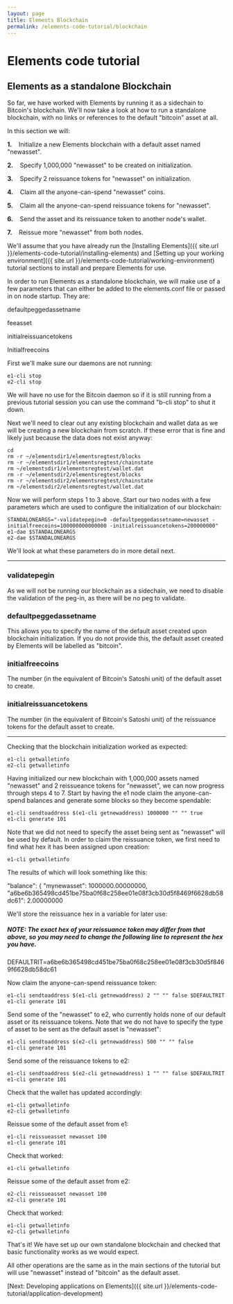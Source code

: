 ```yaml
---
layout: page
title: Elements Blockchain
permalink: /elements-code-tutorial/blockchain
---
```


# Elements code tutorial

## Elements as a standalone Blockchain

So far, we have worked with Elements by running it as a sidechain to Bitcoin's blockchain. We'll now take a look at how to run a standalone blockchain, with no links or references to the default "bitcoin" asset at all. 

In this section we will:

**1.**&nbsp;&nbsp;&nbsp;&nbsp;Initialize a new Elements blockchain with a default asset named "newasset".

**2.**&nbsp;&nbsp;&nbsp;&nbsp;Specify 1,000,000 "newasset" to be created on initialization. 

**3.**&nbsp;&nbsp;&nbsp;&nbsp;Specify 2 reissuance tokens for "newasset" on initialization.

**4.**&nbsp;&nbsp;&nbsp;&nbsp;Claim all the anyone-can-spend "newasset" coins. 

**5.**&nbsp;&nbsp;&nbsp;&nbsp;Claim all the anyone-can-spend reissuance tokens for "newasset".

**6.**&nbsp;&nbsp;&nbsp;&nbsp;Send the asset and its reissuance token to another node's wallet.

**7.**&nbsp;&nbsp;&nbsp;&nbsp;Reissue more "newasset" from both nodes.

We'll assume that you have already run the [Installing Elements]({{ site.url }}/elements-code-tutorial/installing-elements) and [Setting up your working environment]({{ site.url }}/elements-code-tutorial/working-environment) tutorial sections to install and prepare Elements for use.
   
In order to run Elements as a standalone blockchain, we will make use of a few parameters that can either be added to the elements.conf file or passed in on node startup. They are:

<div class="console-output">defaultpeggedassetname

feeasset

initialreissuancetokens

Initialfreecoins
</div>

First we'll make sure our daemons are not running: 

~~~~
e1-cli stop
e2-cli stop
~~~~

We will have no use for the Bitcoin daemon so if it is still running from a previous tutorial session you can use the command "b-cli stop" to shut it down.

Next we'll need to clear out any existing blockchain and wallet data as we will be creating a new blockchain from scratch. If these error that is fine and likely just because the data does not exist anyway:

~~~~
cd 
rm -r ~/elementsdir1/elementsregtest/blocks
rm -r ~/elementsdir1/elementsregtest/chainstate
rm ~/elementsdir1/elementsregtest/wallet.dat
rm -r ~/elementsdir2/elementsregtest/blocks
rm -r ~/elementsdir2/elementsregtest/chainstate
rm ~/elementsdir2/elementsregtest/wallet.dat
~~~~

Now we will perform steps 1 to 3 above. Start our two nodes with a few parameters which are used to configure the initialization of our blockchain:

~~~~
STANDALONEARGS="-validatepegin=0 -defaultpeggedassetname=newasset -initialfreecoins=100000000000000 -initialreissuancetokens=200000000"
e1-dae $STANDALONEARGS
e2-dae $STANDALONEARGS
~~~~

We'll look at what these parameters do in more detail next.

* * * 

### validatepegin
As we will not be running our blockchain as a sidechain, we need to disable the validation of the peg-in, as there will be no peg to validate.

### defaultpeggedassetname
This allows you to specify the name of the default asset created upon blockchain initialization. If you do not provide this, the default asset created by Elements will be labelled as "bitcoin".

### initialfreecoins
The number (in the equivalent of Bitcoin's Satoshi unit) of the default asset to create. 

### initialreissuancetokens
The number (in the equivalent of Bitcoin's Satoshi unit) of the reissuance tokens for the default asset to create. 

* * * 

Checking that the blockchain initialization worked as expected:

~~~~
e1-cli getwalletinfo
e2-cli getwalletinfo
~~~~

Having initialized our new blockchain with 1,000,000 assets named "newasset" and 2 reissueance tokens for "newasset", we can now progress through steps 4 to 7. Start by having the e1 node claim the anyone-can-spend balances and generate some blocks so they become spendable:

~~~~
e1-cli sendtoaddress $(e1-cli getnewaddress) 1000000 "" "" true
e1-cli generate 101
~~~~

Note that we did not need to specify the asset being sent as "newasset" will be used by default. In order to claim the reissuance token, we first need to find what hex it has been assigned upon creation:

~~~~
e1-cli getwalletinfo
~~~~

The results of which will look something like this:

<div class="console-output">"balance": {
    "mynewasset": 1000000.00000000,
    "a6be6b365498cd451be75ba0f68c258ee01e08f3cb30d5f8469f6628db58dc61": 2.00000000
</div>

We'll store the reissuance hex in a variable for later use:

##### NOTE: The exact hex of your reissuance token may differ from that above, so you may need to change the following line to represent the hex you have.

<div class="console-output">DEFAULTRIT=a6be6b365498cd451be75ba0f68c258ee01e08f3cb30d5f8469f6628db58dc61
</div>

Now claim the anyone-can-spend reissuance token:

~~~~
e1-cli sendtoaddress $(e1-cli getnewaddress) 2 "" "" false $DEFAULTRIT
e1-cli generate 101
~~~~

Send some of the "newasset" to e2, who currently holds none of our default asset or its reissuance tokens. Note that we do not have to specify the type of asset to be sent as the default asset is "newasset":

~~~~
e1-cli sendtoaddress $(e2-cli getnewaddress) 500 "" "" false 
e1-cli generate 101
~~~~

Send some of the reissuance tokens to e2:

~~~~
e1-cli sendtoaddress $(e2-cli getnewaddress) 1 "" "" false $DEFAULTRIT
e1-cli generate 101
~~~~

Check that the wallet has updated accordingly:

~~~~
e1-cli getwalletinfo
e2-cli getwalletinfo
~~~~

Reissue some of the default asset from e1:

~~~~
e1-cli reissueasset newasset 100
e1-cli generate 101
~~~~

Check that worked:

~~~~
e1-cli getwalletinfo
~~~~

Reissue some of the default asset from e2:

~~~~
e2-cli reissueasset newasset 100
e2-cli generate 101
~~~~

Check that worked:

~~~~
e1-cli getwalletinfo
e2-cli getwalletinfo
~~~~

That's it! We have set up our own standalone blockchain and checked that basic functionality works as we would expect.

All other operations are the same as in the main sections of the tutorial but will use "newasset" instead of "bitcoin" as the default asset.


[Next: Developing applications on Elements]({{ site.url }}/elements-code-tutorial/application-development)


